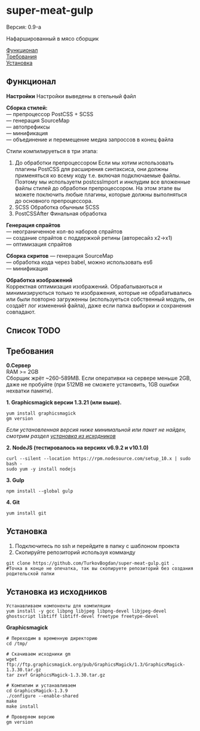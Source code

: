 # super-meat-gulp
Версия: 0.9-a

Нафаршированный в мясо сборщик

[Функционал](#Функционал)<br>
[Требования](#Требования)<br>
[Установка](#Установка)


## Функционал
**Настройки**
Настройки выведены в отельный файл

**Сборка стилей:**<br>
— препроцессор PostCSS + SCSS<br>
— генерация SourceMap<br>
— автопрефиксы<br>
— минификация<br>
— объединение и перемещение медиа запроссов в конец файла<br>

Стили компилируеться в три этапа: 
1. До обработки препроцессором
Если мы хотим использовать плагины PostCSS для расширения синтаксиса, они должны применяться ко всему коду т.е. включая подключаемые файлы. Поэтому мы используетм postcssImport и инклудим все вложенные файлы стилей до обработки препроцессором. 
На этом этапе вы можете поключить любые плагины, которые должны выполняться до основного препроцессора.
2. SCSS
Обработка обычным SCSS
3. PostCSSAfter
Финальная обработка



**Генерация спрайтов**<br>
— неограниченное кол-во наборов спрайтов<br>
— создание спрайтов с поддержкой ретины (авторесайз x2->x1)<br>
— оптимизация спрайтов

**Сборка скритов**
— генерация SourceMap<br>
— обработка кода через babel, можно использовать es6<br>
— минификация<br>

**Обработка изображений**<br>
Корректная оптимизация изображений. Обрабатываються и минимизируються только те изображения, которые не обрабатывались или были повторно загруженны (используеться собственный модуль, он создаёт лог изменений файла), даже если папка выборки и сохранения совпадают.

## Список TODO


## Требования
**0.Сервер**<br>
RAM >= 2GB<br>
Cборщик жрёт ~260-589MB. Если оперативки на сервере меньше 2GB, даже не пробуйте (при 512MB не сможете установить, 1GB ошибки нехватки памяти).



**1. Graphicsmagick версии 1.3.21 (или выше).**
```
yum install graphicsmagick
gm version
```
*Если установленная версия ниже минимальной или пакет не найден, смотрим раздел [установка из исходников](#Установка-из-исходников)*

**2. NodeJS (тестировалось на версиях v6.9.2 и v10.1.0)**
```
curl --silent --location https://rpm.nodesource.com/setup_10.x | sudo bash -
sudo yum -y install nodejs
```

**3. Gulp**
```
npm install --global gulp
```

**4. Git**
```
yum install git
```

## Установка
1. Подключитесь по ssh и перейдите в папку с шаблоном проекта
2. Скопируйте репозиторий используя комманду
```
git clone https://github.com/TurkovBogdan/super-meat-gulp.git .
#Точка в конце не опечатка, так вы скопируете репозиторий без создания родительской папки
```

## Установка из исходников
```
Устанавливаем компоненты для компиляции
yum install -y gcc libpng libjpeg libpng-devel libjpeg-devel ghostscript libtiff libtiff-devel freetype freetype-devel
```
**Graphicsmagick**
```
# Переходим в временную директорию
cd /tmp/

# Скачиваем исходники gm
wget ftp://ftp.graphicsmagick.org/pub/GraphicsMagick/1.3/GraphicsMagick-1.3.30.tar.gz
tar zxvf GraphicsMagick-1.3.30.tar.gz

# Компилим и устанавливаем
cd GraphicsMagick-1.3.9
./configure --enable-shared
make
make install

# Проверяем версию
gm version
```
